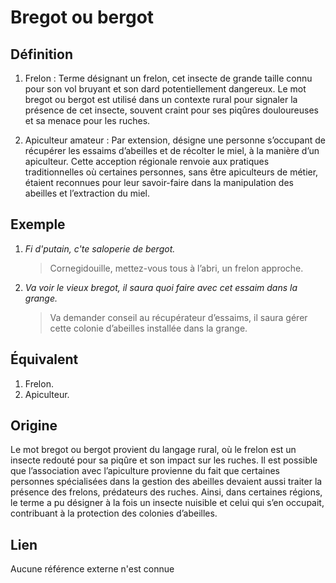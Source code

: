 # Bregot ou bergot

## Définition

1. Frelon : Terme désignant un frelon, cet insecte de grande taille connu pour son vol bruyant et son dard potentiellement dangereux. Le mot bregot ou bergot est utilisé dans un contexte rural pour signaler la présence de cet insecte, souvent craint pour ses piqûres douloureuses et sa menace pour les ruches.

2. Apiculteur amateur : Par extension, désigne une personne s’occupant de récupérer les essaims d’abeilles et de récolter le miel, à la manière d’un apiculteur. Cette acception régionale renvoie aux pratiques traditionnelles où certaines personnes, sans être apiculteurs de métier, étaient reconnues pour leur savoir-faire dans la manipulation des abeilles et l’extraction du miel.

## Exemple

1. _Fi d'putain, c'te saloperie de bergot._
   > Cornegidouille, mettez-vous tous à l’abri, un frelon approche.
2. _Va voir le vieux bregot, il saura quoi faire avec cet essaim dans la grange._
   > Va demander conseil au récupérateur d’essaims, il saura gérer cette colonie d’abeilles installée dans la grange.

## Équivalent

1. Frelon.
2. Apiculteur.

## Origine

Le mot bregot ou bergot provient du langage rural, où le frelon est un insecte redouté pour sa piqûre et son impact sur les ruches. Il est possible que l’association avec l’apiculture provienne du fait que certaines personnes spécialisées dans la gestion des abeilles devaient aussi traiter la présence des frelons, prédateurs des ruches. Ainsi, dans certaines régions, le terme a pu désigner à la fois un insecte nuisible et celui qui s’en occupait, contribuant à la protection des colonies d’abeilles.

## Lien

Aucune référence externe n'est connue
